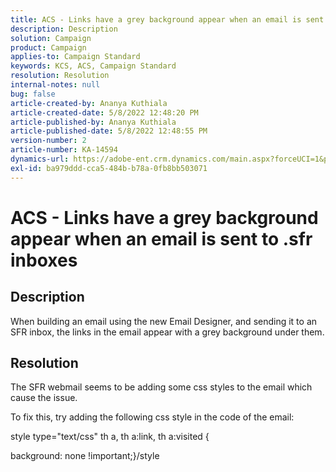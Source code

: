 ```yaml
---
title: ACS - Links have a grey background appear when an email is sent to .sfr inboxes
description: Description
solution: Campaign
product: Campaign
applies-to: Campaign Standard
keywords: KCS, ACS, Campaign Standard
resolution: Resolution
internal-notes: null
bug: false
article-created-by: Ananya Kuthiala
article-created-date: 5/8/2022 12:48:20 PM
article-published-by: Ananya Kuthiala
article-published-date: 5/8/2022 12:48:55 PM
version-number: 2
article-number: KA-14594
dynamics-url: https://adobe-ent.crm.dynamics.com/main.aspx?forceUCI=1&pagetype=entityrecord&etn=knowledgearticle&id=66bdb71d-cdce-ec11-a7b5-0022480a8e40
exl-id: ba979ddd-cca5-484b-b78a-0fb8bb503071
---
```

# ACS - Links have a grey background appear when an email is sent to .sfr inboxes

## Description


When building an email using the new Email Designer, and sending it to an SFR inbox, the links in the email appear with a grey background under them.


## Resolution


The SFR webmail seems to be adding some css styles to the email which cause the issue.

To fix this, try adding the following css style in the code of the email:



style type="text/css" th a, th a:link, th a:visited {

background: none !important;}/style

